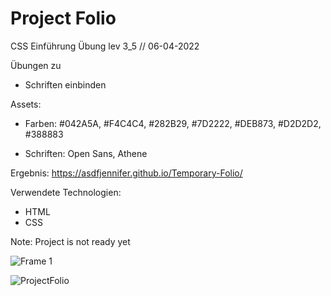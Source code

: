 # Project Folio

CSS Einführung Übung lev 3_5 // 06-04-2022

Übungen zu

- Schriften einbinden

Assets:

- Farben: #042A5A, #F4C4C4, #282B29, #7D2222, #DEB873, #D2D2D2, #388883

- Schriften: Open Sans, Athene

Ergebnis: https://asdfjennifer.github.io/Temporary-Folio/

Verwendete Technologien:

- HTML
- CSS

Note: Project is not ready yet

![Frame 1](https://user-images.githubusercontent.com/98667941/182272779-0bc95df4-77df-4f30-be83-fd3ae6e4a98b.png)



![ProjectFolio](https://user-images.githubusercontent.com/98667941/182251859-9bc377bd-acc8-4b58-9242-6d8411a45c2c.png)
